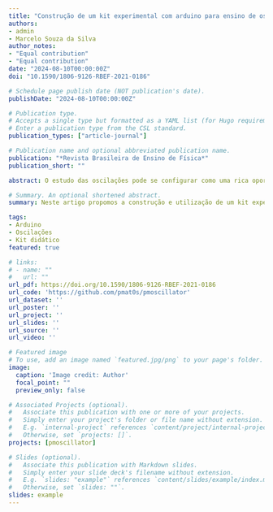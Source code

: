 ```yaml
---
title: "Construção de um kit experimental com arduino para ensino de oscilações em tempo real"
authors:
- admin
- Marcelo Souza da Silva 
author_notes:
- "Equal contribution"
- "Equal contribution"
date: "2024-08-10T00:00:00Z"
doi: "10.1590/1806-9126-RBEF-2021-0186"

# Schedule page publish date (NOT publication's date).
publishDate: "2024-08-10T00:00:00Z"

# Publication type.
# Accepts a single type but formatted as a YAML list (for Hugo requirements).
# Enter a publication type from the CSL standard.
publication_types: ["article-journal"]

# Publication name and optional abbreviated publication name.
publication: "*Revista Brasileira de Ensino de Física*"
publication_short: ""

abstract: O estudo das oscilações pode se configurar como uma rica oportunidade para o desenvolvimento de atividades experimentais. Entretanto, devido a uma série de dificuldades instrumentais, muitos professores optam por trabalhar apenas com um cronometro para obtenção da frequência média das oscilações. A aquisição dos dados de posição em função do tempo está disponível, em geral, para quem tem acesso a kits experimentais caros. Neste artigo propomos a construção e utilização de um kit experimental para estudo de oscilações utilizando arduino. Por meio de um sensor ultrassônico HC-SR04, pode-se construir gráficos de posição (velocidade e aceleração) em tempo real, permitindo a visualização do comportamento senoidal apresentado pela teoria, e possibilitando maior compreensão do fenômeno além da determinação de grandezas físicas envolvidas. O kit inclui um software desenvolvido em C+⁣+, denominado PMOscillator, responsável pela aquisição, processamento, plotagem em tempo real e análise dos dados.

# Summary. An optional shortened abstract.
summary: Neste artigo propomos a construção e utilização de um kit experimental para estudo de oscilações utilizando arduino, sensor ultrassônico HC-SR04 e um software desenvolvido em C+⁣+, denominado PMOscillator, responsável pela aquisição, processamento, plotagem em tempo real e análise dos dados.

tags:
- Arduino
- Oscilações
- Kit didático
featured: true

# links:
# - name: ""
#   url: ""
url_pdf: https://doi.org/10.1590/1806-9126-RBEF-2021-0186
url_code: 'https://github.com/pmat0s/pmoscillator'
url_dataset: ''
url_poster: ''
url_project: ''
url_slides: ''
url_source: ''
url_video: ''

# Featured image
# To use, add an image named `featured.jpg/png` to your page's folder. 
image:
  caption: 'Image credit: Author'
  focal_point: ""
  preview_only: false

# Associated Projects (optional).
#   Associate this publication with one or more of your projects.
#   Simply enter your project's folder or file name without extension.
#   E.g. `internal-project` references `content/project/internal-project/index.md`.
#   Otherwise, set `projects: []`.
projects: [pmoscillator]

# Slides (optional).
#   Associate this publication with Markdown slides.
#   Simply enter your slide deck's filename without extension.
#   E.g. `slides: "example"` references `content/slides/example/index.md`.
#   Otherwise, set `slides: ""`.
slides: example
---
```


<!-- {{% callout note %}}
Click the *Cite* button above to demo the feature to enable visitors to import publication metadata into their reference management software.
{{% /callout %}}

{{% callout note %}}
Create your slides in Markdown - click the *Slides* button to check out the example.
{{% /callout %}}

Add the publication's **full text** or **supplementary notes** here. You can use rich formatting such as including [code, math, and images](https://docs.hugoblox.com/content/writing-markdown-latex/). -->
